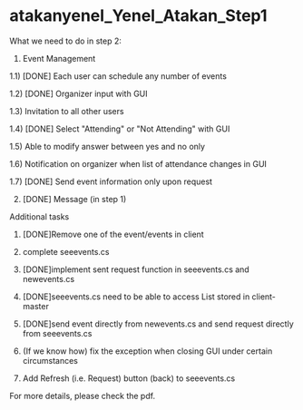 atakanyenel_Yenel_Atakan_Step1
==============================

What we need to do in step 2:

1) Event Management

1.1) [DONE] Each user can schedule any number of events

1.2) [DONE] Organizer input with GUI

1.3) Invitation to all other users

1.4) [DONE] Select "Attending" or "Not Attending" with GUI

1.5) Able to modify answer between yes and no only

1.6) Notification on organizer when list of attendance changes in GUI

1.7) [DONE] Send event information only upon request

2) [DONE] Message (in step 1)

Additional tasks

1) [DONE]Remove one of the event/events in client

2) complete seeevents.cs

3) [DONE]implement sent request function in seeevents.cs and newevents.cs

4) [DONE]seeevents.cs need to be able to access List<events> stored in client-master

5) [DONE]send event directly from newevents.cs and send request directly from seeevents.cs

6) (If we know how) fix the exception when closing GUI under certain circumstances

7) Add Refresh (i.e. Request) button (back) to seeevents.cs

For more details, please check the pdf.
